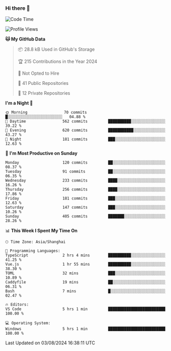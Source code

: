 ### Hi there 👋

<!--
**robinWongM/robinWongM** is a ✨ _special_ ✨ repository because its `README.md` (this file) appears on your GitHub profile.

Here are some ideas to get you started:

- 🔭 I’m currently working on ...
- 🌱 I’m currently learning ...
- 👯 I’m looking to collaborate on ...
- 🤔 I’m looking for help with ...
- 💬 Ask me about ...
- 📫 How to reach me: ...
- 😄 Pronouns: ...
- ⚡ Fun fact: ...
-->

<!--START_SECTION:waka-->
![Code Time](http://img.shields.io/badge/Code%20Time-260%20hrs%2045%20mins-blue)

![Profile Views](http://img.shields.io/badge/Profile%20Views-0-blue)

**🐱 My GitHub Data** 

> 📦 28.8 kB Used in GitHub's Storage 
 > 
> 🏆 215 Contributions in the Year 2024
 > 
> 🚫 Not Opted to Hire
 > 
> 📜 41 Public Repositories 
 > 
> 🔑 12 Private Repositories 
 > 
**I'm a Night 🦉** 

```text
🌞 Morning                70 commits          █░░░░░░░░░░░░░░░░░░░░░░░░   04.88 % 
🌆 Daytime                562 commits         ██████████░░░░░░░░░░░░░░░   39.22 % 
🌃 Evening                620 commits         ███████████░░░░░░░░░░░░░░   43.27 % 
🌙 Night                  181 commits         ███░░░░░░░░░░░░░░░░░░░░░░   12.63 % 
```
📅 **I'm Most Productive on Sunday** 

```text
Monday                   120 commits         ██░░░░░░░░░░░░░░░░░░░░░░░   08.37 % 
Tuesday                  91 commits          ██░░░░░░░░░░░░░░░░░░░░░░░   06.35 % 
Wednesday                233 commits         ████░░░░░░░░░░░░░░░░░░░░░   16.26 % 
Thursday                 256 commits         ████░░░░░░░░░░░░░░░░░░░░░   17.86 % 
Friday                   181 commits         ███░░░░░░░░░░░░░░░░░░░░░░   12.63 % 
Saturday                 147 commits         ███░░░░░░░░░░░░░░░░░░░░░░   10.26 % 
Sunday                   405 commits         ███████░░░░░░░░░░░░░░░░░░   28.26 % 
```


📊 **This Week I Spent My Time On** 

```text
🕑︎ Time Zone: Asia/Shanghai

💬 Programming Languages: 
TypeScript               2 hrs 4 mins        ██████████░░░░░░░░░░░░░░░   41.25 % 
Vue.js                   1 hr 55 mins        ██████████░░░░░░░░░░░░░░░   38.30 % 
TOML                     32 mins             ███░░░░░░░░░░░░░░░░░░░░░░   10.89 % 
Caddyfile                19 mins             ██░░░░░░░░░░░░░░░░░░░░░░░   06.31 % 
Bash                     7 mins              █░░░░░░░░░░░░░░░░░░░░░░░░   02.47 % 

🔥 Editors: 
VS Code                  5 hrs 1 min         █████████████████████████   100.00 % 

💻 Operating System: 
Windows                  5 hrs 1 min         █████████████████████████   100.00 % 
```


 Last Updated on 03/08/2024 16:38:11 UTC
<!--END_SECTION:waka-->
